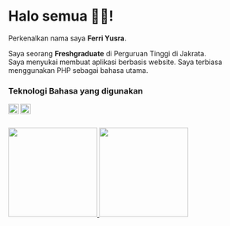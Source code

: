 # Halo semua 👋👋!

Perkenalkan nama saya **Ferri Yusra**.

Saya seorang **Freshgraduate** di Perguruan Tinggi di Jakrata.  
Saya menyukai membuat aplikasi berbasis website. Saya terbiasa menggunakan PHP sebagai bahasa utama.  


### Teknologi Bahasa yang digunakan
<a href="#"><img align="left" alt="php" title="php" width="21px" src="https://upload.wikimedia.org/wikipedia/commons/thumb/2/27/PHP-logo.svg/640px-PHP-logo.svg.png"/></a>
<a href="#"><img align="left" alt="laravel" title="laravel" width="21px" src="https://upload.wikimedia.org/wikipedia/commons/thumb/9/9a/Laravel.svg/640px-Laravel.svg.png"/></a>
  <br>
  <br>

<p align="left">
  <a href="https://github.com/ferriyusra">
  <img height="180em" src="https://github-readme-stats-eight-theta.vercel.app/api?username=ferriyusra&show_icons=true&theme=algolia&include_all_commits=true&count_private=true"/>
  <img height="180em" src="https://github-readme-stats-eight-theta.vercel.app/api/top-langs/?username=ferriyusra&layout=compact&langs_count=8&theme=algolia"/>
  </a>
</p>


<!--
**ferriyusra/ferriyusra** is a ✨ _special_ ✨ repository because its `README.md` (this file) appears on your GitHub profile.

Here are some ideas to get you started:

- 🔭 I’m currently working on ...
- 🌱 I’m currently learning ...
- 👯 I’m looking to collaborate on ...
- 🤔 I’m looking for help with ...
- 💬 Ask me about ...
- 📫 How to reach me: ...
- 😄 Pronouns: ...
- ⚡ Fun fact: ...
-->
